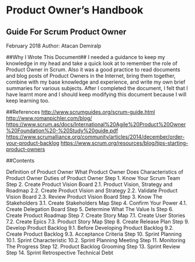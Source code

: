 # **Product Owner’s Handbook**
## Guide For Scrum Product Owner

February 2018
Author: Atacan Demiralp

##Why I Wrote This Document##
I needed a guidance to keep my knowledge in my head and take a quick look at to remember the role of Product Owner in Scrum. Also it was a good practice to read documents and blog posts of Product Owners in the Internet, bring them together, combine with my base knowledge and experience, and write my own brief summaries for various subjects. After I completed the document, I felt that I have learnt more and I should keep modifying this document because I  will keep learning too.

##References
http://www.scrumguides.org/scrum-guide.html
http://www.romanpichler.com/blog/
https://www.scrum.as/docs/International%20Agile%20Product%20Owner%20Foundation%20-%20Study%20guide.pdf
https://www.scrumalliance.org/community/articles/2014/december/order-your-product-backlog
https://www.scrum.org/resources/blog/tips-starting-product-owners

##Contents

Definition of Product Owner
What Product Owner Does
Characteristics of Product Owner
Duties of Product Owner
Step 1. Know Your Scrum Team
Step 2. Create Product Vision Board
2.1. Product Vision, Strategy and Roadmap
2.2. Create Product Vision and Strategy
2.2. Validate Product Vision Board
2.3. Review Product Vision Board
Step 3. Know The Stakeholders
3.1. Create Stakeholders Map
Step 4. Confirm Your Power
4.1. Create Delegation Board
Step 5. Determine What The Value Is
Step 6. Create Product Roadmap
Step 7. Create Story Map
7.1. Create User Stories
7.2. Create Epics
7.3. Product Story Map
Step 8. Create Release Plan
Step 9. Develop Product Backlog
9.1. Before Developing Product Backlog
9.2. Create Product Backlog
9.3. Acceptance Criteria
Step 10. Sprint Planning
10.1. Sprint Characteristic
10.2. Sprint Planning Meeting
Step 11. Monitoring The Progress
Step 12. Product Backlog Grooming
Step 13. Sprint Review
Step 14. Sprint Retrospective
Technical Debt

